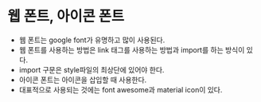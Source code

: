 # 웹 폰트, 아이콘 폰트
- 웹 폰트는 google font가 유명하고 많이 사용된다.
- 웹 폰트를 사용하는 방법은 link 태그를 사용하는 방법과 import를 하는 방식이 있다.
- import 구문은 style파일의 최상단에 있어야 한다.
- 아이콘 폰트는 아이콘을 삽입할 때 사용한다.
- 대표적으로 사용되는 것에는 font awesome과 material icon이 있다.
